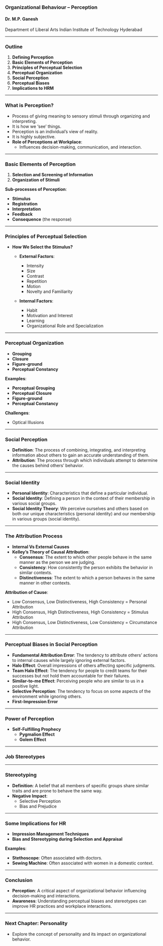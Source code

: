 ### Organizational Behaviour – Perception

#### Dr. M.P. Ganesh

Department of Liberal Arts
Indian Institute of Technology Hyderabad

---

### Outline

1. **Defining Perception**
2. **Basic Elements of Perception**
3. **Principles of Perceptual Selection**
4. **Perceptual Organization**
5. **Social Perception**
6. **Perceptual Biases**
7. **Implications to HRM**

---

### What is Perception?

- Process of giving meaning to sensory stimuli through organizing and interpreting.
- It is how we ‘see’ things.
- Perception is an individual’s view of reality.
- It is highly subjective.
- **Role of Perceptions at Workplace**:
  - Influences decision-making, communication, and interaction.

---

### Basic Elements of Perception

1. **Selection and Screening of Information**
2. **Organization of Stimuli**

**Sub-processes of Perception**:

- **Stimulus**
- **Registration**
- **Interpretation**
- **Feedback**
- **Consequence** (the response)

---

### Principles of Perceptual Selection

- **How We Select the Stimulus?**
  - **External Factors**:

    - Intensity
    - Size
    - Contrast
    - Repetition
    - Motion
    - Novelty and Familiarity
  - **Internal Factors**:

    - Habit
    - Motivation and Interest
    - Learning
    - Organizational Role and Specialization

---

### Perceptual Organization

- **Grouping**
- **Closure**
- **Figure-ground**
- **Perceptual Constancy**

**Examples**:

- **Perceptual Grouping**
- **Perceptual Closure**
- **Figure-ground**
- **Perceptual Constancy**

**Challenges**:

- Optical Illusions

---

### Social Perception

- **Definition**: The process of combining, integrating, and interpreting information about others to gain an accurate understanding of them.
- **Attribution**: The process through which individuals attempt to determine the causes behind others’ behavior.

---

### Social Identity

- **Personal Identity**: Characteristics that define a particular individual.
- **Social Identity**: Defining a person in the context of their membership in various social groups.
- **Social Identity Theory**: We perceive ourselves and others based on both our unique characteristics (personal identity) and our membership in various groups (social identity).

---

### The Attribution Process

- **Internal Vs External Causes**
- **Kelley’s Theory of Causal Attribution**:
  - **Consensus**: The extent to which other people behave in the same manner as the person we are judging.
  - **Consistency**: How consistently the person exhibits the behavior in similar contexts.
  - **Distinctiveness**: The extent to which a person behaves in the same manner in other contexts.

**Attribution of Cause**:

- Low Consensus, Low Distinctiveness, High Consistency = Personal Attribution
- High Consensus, High Distinctiveness, High Consistency = Stimulus Attribution
- High Consensus, Low Distinctiveness, Low Consistency = Circumstance Attribution

---

### Perceptual Biases in Social Perception

- **Fundamental Attribution Error**: The tendency to attribute others’ actions to internal causes while largely ignoring external factors.
- **Halo Effect**: Overall impressions of others affecting specific judgments.
- **Team Halo Effect**: The tendency for people to credit teams for their successes but not hold them accountable for their failures.
- **Similar-to-me Effect**: Perceiving people who are similar to us in a positive light.
- **Selective Perception**: The tendency to focus on some aspects of the environment while ignoring others.
- **First-Impression Error**

---

### Power of Perception

- **Self-Fulfilling Prophecy**
  - **Pygmalion Effect**
  - **Golem Effect**

---

### Job Stereotypes

---

### Stereotyping

- **Definition**: A belief that all members of specific groups share similar traits and are prone to behave the same way.
- **Negative Impact**:
  - Selective Perception
  - Bias and Prejudice

---

### Some Implications for HR

- **Impression Management Techniques**
- **Bias and Stereotyping during Selection and Appraisal**

**Examples**:

- **Stethoscope**: Often associated with doctors.
- **Sewing Machine**: Often associated with women in a domestic context.

---

### Conclusion

- **Perception**: A critical aspect of organizational behavior influencing decision-making and interactions.
- **Awareness**: Understanding perceptual biases and stereotypes can improve HR practices and workplace interactions.

---

### Next Chapter: Personality

- Explore the concept of personality and its impact on organizational behavior.
